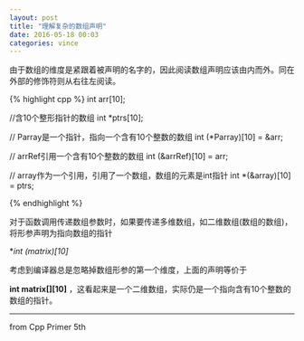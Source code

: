 ```yaml
---
layout: post
title: "理解复杂的数组声明"
date: 2016-05-18 00:03
categories: vince
---
```


由于数组的维度是紧跟着被声明的名字的，因此阅读数组声明应该由内而外。同在外部的修饰符则从右往左阅读。

{% highlight cpp %}
int arr[10];

//含10个整形指针的数组
int *ptrs[10];  

// Parray是一个指针，指向一个含有10个整数的数组
int (*Parray)[10] = &arr;

// arrRef引用一个含有10个整数的数组
int (&arrRef)[10] = arr;

// array作为一个引用，引用了一个数组，数组的元素是int指针
int *(&array)[10] = ptrs;

{% endhighlight %}

对于函数调用传递数组参数时，如果要传递多维数组，如二维数组(数组的数组)，将形参声明为指向数组的指针 

**int (*matrix)[10]** 

考虑到编译器总是忽略掉数组形参的第一个维度，上面的声明等价于 

**int matrix[][10]** ，这看起来是一个二维数组，实际仍是一个指向含有10个整数的数组的指针。

---

from Cpp Primer 5th

